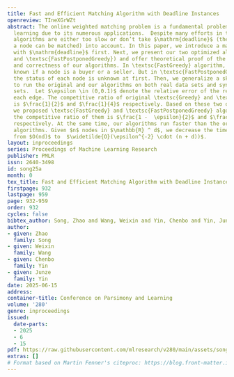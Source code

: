 ```yaml
---
title: Fast and Efficient Matching Algorithm with Deadline Instances
openreview: TIneXGrWZt
abstract: The online weighted matching problem is a fundamental problem in machine
  learning due to its numerous applications.  Despite many efforts in this area, existing
  algorithms are either too slow or don’t take $\mathrm{deadline}$ (the longest time
  a node can be matched) into account. In this paper, we introduce a market model
  with $\mathrm{deadline}$ first. Next, we present our two optimized algorithms (\textsc{FastGreedy}
  and \textsc{FastPostponedGreedy}) and offer theoretical proof of the time complexity
  and correctness of our algorithms. In \textsc{FastGreedy} algorithm, we have already
  known if a node is a buyer or a seller. But in \textsc{FastPostponedGreedy} algorithm,
  the status of each node is unknown at first. Then, we generalize a sketching matrix
  to run the original and our algorithms on both real data sets and synthetic data
  sets.  Let $\epsilon \in (0,0.1)$ denote the relative error of the real weight of
  each edge. The competitive ratio of original \textsc{Greedy} and \textsc{PostponedGreedy}
  is $\frac{1}{2}$ and $\frac{1}{4}$ respectively. Based on these two original algorithms,
  we proposed \textsc{FastGreedy} and \textsc{FastPostponedGreedy} algorithms and
  the competitive ratio of them is $\frac{1 -  \epsilon}{2}$ and $\frac{1 -  \epsilon}{4}$
  respectively. At the same time, our algorithms run faster than the original two
  algorithms. Given $n$ nodes in $\mathbb{R} ^ d$, we decrease the time complexity
  from $O(nd)$ to  $\widetilde{O}(\epsilon^{-2} \cdot (n + d))$.
layout: inproceedings
series: Proceedings of Machine Learning Research
publisher: PMLR
issn: 2640-3498
id: song25a
month: 0
tex_title: Fast and Efficient Matching Algorithm with Deadline Instances
firstpage: 932
lastpage: 959
page: 932-959
order: 932
cycles: false
bibtex_author: Song, Zhao and Wang, Weixin and Yin, Chenbo and Yin, Junze
author:
- given: Zhao
  family: Song
- given: Weixin
  family: Wang
- given: Chenbo
  family: Yin
- given: Junze
  family: Yin
date: 2025-06-15
address:
container-title: Conference on Parsimony and Learning
volume: '280'
genre: inproceedings
issued:
  date-parts:
  - 2025
  - 6
  - 15
pdf: https://raw.githubusercontent.com/mlresearch/v280/main/assets/song25a/song25a.pdf
extras: []
# Format based on Martin Fenner's citeproc: https://blog.front-matter.io/posts/citeproc-yaml-for-bibliographies/
---
```

